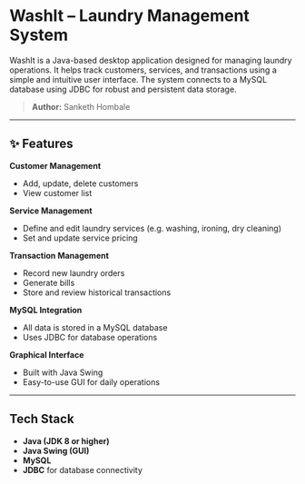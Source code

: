 # WashIt  – Laundry Management System

WashIt is a Java-based desktop application designed for managing laundry operations. It helps track customers, services, and transactions using a simple and intuitive user interface. The system connects to a MySQL database using JDBC for robust and persistent data storage.

> **Author:** Sanketh Hombale 

---

## ✨ Features

 **Customer Management**  
- Add, update, delete customers  
- View customer list

 **Service Management**  
- Define and edit laundry services (e.g. washing, ironing, dry cleaning)  
- Set and update service pricing

 **Transaction Management**  
- Record new laundry orders  
- Generate bills  
- Store and review historical transactions

 **MySQL Integration**  
- All data is stored in a MySQL database  
- Uses JDBC for database operations

 **Graphical Interface**  
- Built with Java Swing  
- Easy-to-use GUI for daily operations

---

##  Tech Stack

- **Java (JDK 8 or higher)**  
- **Java Swing (GUI)**  
- **MySQL**  
- **JDBC** for database connectivity
